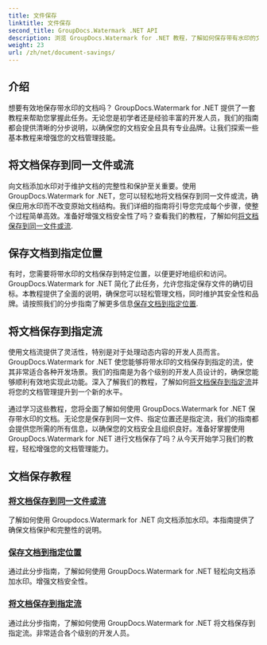 ```yaml
---
title: 文件保存
linktitle: 文件保存
second_title: GroupDocs.Watermark .NET API
description: 浏览 GroupDocs.Watermark for .NET 教程，了解如何保存带有水印的文档。了解增强文档安全性和管理的分步方法。
weight: 23
url: /zh/net/document-savings/
---
```

## 介绍

想要有效地保存带水印的文档吗？ GroupDocs.Watermark for .NET 提供了一套教程来帮助您掌握此任务。无论您是初学者还是经验丰富的开发人员，我们的指南都会提供清晰的分步说明，以确保您的文档安全且具有专业品牌。让我们探索一些基本教程来增强您的文档管理技能。

## 将文档保存到同一文件或流
向文档添加水印对于维护文档的完整性和保护至关重要。使用 GroupDocs.Watermark for .NET，您可以轻松地将文档保存到同一文件或流，确保应用水印而不改变原始文档结构。我们详细的指南将引导您完成每个步骤，使整个过程简单高效。准备好增强文档安全性了吗？查看我们的教程，了解如何[将文档保存到同一文件或流](./save-document-same-file-stream/).

## 保存文档到指定位置
有时，您需要将带水印的文档保存到特定位置，以便更好地组织和访问。 GroupDocs.Watermark for .NET 简化了此任务，允许您指定保存文件的确切目标。本教程提供了全面的说明，确保您可以轻松管理文档，同时维护其安全性和品牌。请按照我们的分步指南了解更多信息[保存文档到指定位置](./save-document-specified-location/).

## 将文档保存到指定流
使用文档流提供了灵活性，特别是对于处理动态内容的开发人员而言。 GroupDocs.Watermark for .NET 使您能够将带水印的文档保存到指定的流，使其非常适合各种开发场景。我们的指南是为各个级别的开发人员设计的，确保您能够顺利有效地实现此功能。深入了解我们的教程，了解如何[将文档保存到指定流](./save-document-specified-stream/)并将您的文档管理提升到一个新的水平。

通过学习这些教程，您将全面了解如何使用 GroupDocs.Watermark for .NET 保存带水印的文档。无论您是保存到同一文件、指定位置还是指定流，我们的指南都会提供您所需的所有信息，以确保您的文档安全且组织良好。准备好掌握使用 GroupDocs.Watermark for .NET 进行文档保存了吗？从今天开始学习我们的教程，轻松增强您的文档管理能力。

## 文档保存教程
### [将文档保存到同一文件或流](./save-document-same-file-stream/)
了解如何使用 Groupdocs.Watermark for .NET 向文档添加水印。本指南提供了确保文档保护和完整性的说明。
### [保存文档到指定位置](./save-document-specified-location/)
通过此分步指南，了解如何使用 GroupDocs.Watermark for .NET 轻松向文档添加水印。增强文档安全性。
### [将文档保存到指定流](./save-document-specified-stream/)
通过此分步指南，了解如何使用 GroupDocs.Watermark for .NET 将文档保存到指定流。非常适合各个级别的开发人员。